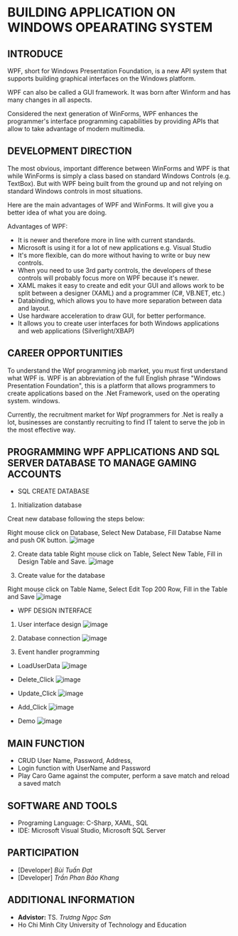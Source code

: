 # BUILDING APPLICATION ON WINDOWS OPEARATING SYSTEM

## INTRODUCE
WPF, short for Windows Presentation Foundation, is a new API system that supports building graphical interfaces on the Windows platform.

WPF can also be called a GUI framework. It was born after Winform and has many changes in all aspects.

Considered the next generation of WinForms, WPF enhances the programmer's interface programming capabilities by providing APIs
that allow to take advantage of modern multimedia.

## DEVELOPMENT DIRECTION

The most obvious, important difference between WinForms and WPF is that while WinForms is simply a class based on standard Windows Controls (e.g. TextBox). But with WPF being built from the ground up and not relying on standard Windows controls in most situations.

Here are the main advantages of WPF and WinForms. It will give you a better idea of what you are doing.

Advantages of WPF:

- It is newer and therefore more in line with current standards.
- Microsoft is using it for a lot of new applications e.g. Visual Studio
- It's more flexible, can do more without having to write or buy new controls.
- When you need to use 3rd party controls, the developers of these controls will probably focus more on WPF because it's newer.
- XAML makes it easy to create and edit your GUI and allows work to be split between a designer (XAML) and a programmer (C#, VB.NET, etc.)
- Databinding, which allows you to have more separation between data and layout.
- Use hardware acceleration to draw GUI, for better performance.
- It allows you to create user interfaces for both Windows applications and web applications (Silverlight/XBAP)

## CAREER OPPORTUNITIES

To understand the Wpf programming job market, you must first understand what WPF is. WPF is an abbreviation of the full English phrase "Windows Presentation Foundation", this is a platform that allows programmers to create applications based on the .Net Framework, used on the operating system. windows.

Currently, the recruitment market for Wpf programmers for .Net is really a lot, businesses are constantly recruiting to find IT talent to serve the job in the most effective way.

## PROGRAMMING WPF APPLICATIONS AND SQL SERVER DATABASE TO MANAGE GAMING ACCOUNTS

* SQL CREATE DATABASE

1. Initialization database

Creat new database following the steps below: 

Right mouse click on Database, Select New Database, Fill Databse Name and push OK button.
![image](https://user-images.githubusercontent.com/116724181/216870017-e1ea2a53-574a-4a29-9ba2-79e70ee76416.png)
 
2. Create data table
Right mouse click on Table, Select New Table, Fill in Design Table and Save.
![image](https://user-images.githubusercontent.com/116724181/216870044-ab7db19c-0b0c-4415-877c-c34fee5f0d05.png)
 
3. Create value for the database

Right mouse click on Table Name, Select Edit Top 200 Row, Fill in the Table and Save
![image](https://user-images.githubusercontent.com/116724181/216870059-24bd95ac-b3ef-45d7-a72e-7d7a44522662.png)

* WPF DESIGN INTERFACE
1. User interface design
 ![image](https://user-images.githubusercontent.com/116724181/216870335-90a50d57-14bd-4f67-a56a-c9aa909d52da.png)

2. Database connection
 ![image](https://user-images.githubusercontent.com/116724181/216870345-b5c3da65-9609-4806-8cad-c3bb4f289d7c.png)

3. Event handler programming
- LoadUserData
 ![image](https://user-images.githubusercontent.com/116724181/216870362-84d3f46a-1bdc-440a-a1c6-77cdd4f5fe57.png)

- Delete_Click 
![image](https://user-images.githubusercontent.com/116724181/216870383-6688b779-ed96-4844-a03a-23509328f960.png)

- Update_Click
 ![image](https://user-images.githubusercontent.com/116724181/216870395-4511844f-6f02-464c-8fb7-3441720b28b1.png)

- Add_Click
 ![image](https://user-images.githubusercontent.com/116724181/216870406-ab01ecbf-24b3-45fd-b760-8cdcf335a929.png)

* Demo
 ![image](https://user-images.githubusercontent.com/116724181/216870416-8332432e-0e77-4939-86aa-5a909f916616.png)

## MAIN FUNCTION
- CRUD User Name, Password, Address,
- Login function with UserName and Password
- Play Caro Game against the computer, perform a save match and reload a saved match
## SOFTWARE AND TOOLS
  - Programing Language: C-Sharp, XAML, SQL
  - IDE: Microsoft Visual Studio, Microsoft SQL Server 
## PARTICIPATION
  - [Developer] *Bùi Tuấn Đạt*
  - [Developer] *Trần Phan Bảo Khang*
## ADDITIONAL INFORMATION
  - **Advistor:** TS. *Trương Ngọc Sơn*
  - Ho Chi Minh City University of Technology and Education 
